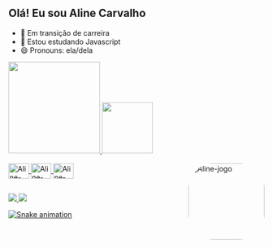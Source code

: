 ## Olá! Eu sou Aline Carvalho

- 🔭 Em transição de carreira
- 🌱 Estou estudando Javascript
- 😄 Pronouns: ela/dela

<div>
  <a href="https://github.com/Alineoak">
  <img height = "180em" src = "https://github-readme-stats.vercel.app/api?username=Alineoak&show_icons=true&theme=radical&include_all_commits=true&count_private=true" />
  <img height = "100em" src = "https://github-readme-stats.vercel.app/api/top-langs/?username=Alineoak&layout=compact&langs_count=7&theme=radical" />
  <br>
  
</div>
  
<div style = "display: inline_block"> <br>
  <img align = "center" alt = "Aline-Js" height = "30" width = "40"  <img src="https://cdn.jsdelivr.net/gh/devicons/devicon/icons/javascript/javascript-original.svg" />
  <img align = "center" alt = "Aline-HTML" height = "30" width = "40" <img src="https://cdn.jsdelivr.net/gh/devicons/devicon/icons/html5/html5-original.svg" />
  <img align = "center" alt = "Aline-CSS" height = "30" width = "40" <img src="https://cdn.jsdelivr.net/gh/devicons/devicon/icons/css3/css3-original.svg" />
   <img align = "right" alt = "Aline-jogo" height = "150" style = "border-radius: 50px;" src = "https://cdn.discordapp.com/attachments/710314120808890430/905572838952566834/image_1635975564.gif">
</div>  
  
 ##
<div> 
 <a href="https://www.linkedin.com/in/alinebcarvalhobenjamim/" target="_blank"> <img src = "https://img.shields.io/badge/LinkedIn-0077B5?style=for-the-badge&logo=linkedin&logoColor=white" />
  <a href = "mailto:alineoak9@gmail.com"> <img src = "https://img.shields.io/badge/Gmail-D14836?style=for-the-badge&logo=gmail&logoColor=white&link=mailto:alineoak9@gmail.com"/>        

![Snake animation](https://github.com/Alineoak/Alineoak/blob/output/github-contribution-grid-snake.svg)   
</div>    
    
    
    
    
